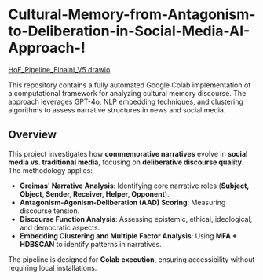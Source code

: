 # Cultural-Memory-from-Antagonism-to-Deliberation-in-Social-Media-AI-Approach-!
[HoF_Pipeline_Finalni_V5 drawio](https://github.com/user-attachments/assets/3cbdf43b-2113-48c1-8fb2-2624ef425381)

This repository contains a fully automated Google Colab implementation of a computational framework for analyzing cultural memory discourse. The approach leverages GPT-4o, NLP embedding techniques, and clustering algorithms to assess narrative structures in news and social media.

## **Overview**
This project investigates how **commemorative narratives** evolve in **social media vs. traditional media**, focusing on **deliberative discourse quality**. The methodology applies:
- **Greimas' Narrative Analysis**: Identifying core narrative roles (**Subject, Object, Sender, Receiver, Helper, Opponent**).
- **Antagonism-Agonism-Deliberation (AAD) Scoring**: Measuring discourse tension.
- **Discourse Function Analysis**: Assessing epistemic, ethical, ideological, and democratic aspects.
- **Embedding Clustering and Multiple Factor Analysis**: Using **MFA + HDBSCAN** to identify patterns in narratives.

The pipeline is designed for **Colab execution**, ensuring accessibility without requiring local installations.
